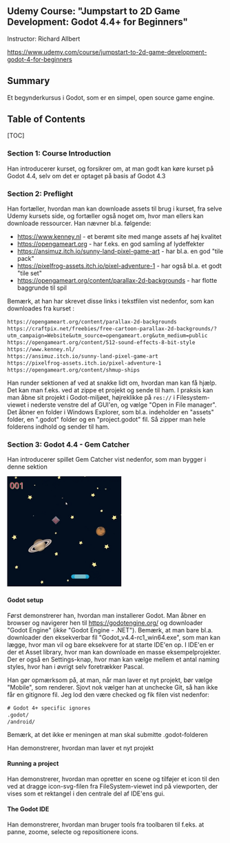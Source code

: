 ## Udemy Course: "Jumpstart to 2D Game Development: Godot 4.4+ for Beginners"

Instructor: Richard Allbert

https://www.udemy.com/course/jumpstart-to-2d-game-development-godot-4-for-beginners

## Summary

Et begynderkursus i Godot, som er en simpel, open source game engine.

## Table of Contents

[TOC]

### Section 1: Course Introduction

Han introducerer kurset, og forsikrer om, at man godt kan køre kurset på Godot 4.4, selv om det er optaget på basis af Godot 4.3

### Section 2: Preflight

Han fortæller, hvordan man kan downloade assets til brug i kurset, fra selve Udemy kursets side, og fortæller også noget om, hvor man ellers kan downloade ressourcer. Han nævner bl.a. følgende:

* https://www.kenney.nl - et berømt site med mange assets af høj kvalitet
* https://opengameart.org - har f.eks. en god samling af lydeffekter
* https://ansimuz.itch.io/sunny-land-pixel-game-art - har bl.a. en god "tile pack"
* https://pixelfrog-assets.itch.io/pixel-adventure-1 - har også bl.a. et godt "tile set"
* https://opengameart.org/content/parallax-2d-backgrounds - har flotte baggrunde til spil

Bemærk, at han har skrevet disse links i tekstfilen vist nedenfor, som kan downloades fra kurset :

```
https://opengameart.org/content/parallax-2d-backgrounds
https://craftpix.net/freebies/free-cartoon-parallax-2d-backgrounds/?utm_campaign=Website&utm_source=opengameart.org&utm_medium=public
https://opengameart.org/content/512-sound-effects-8-bit-style
https://www.kenney.nl/
https://ansimuz.itch.io/sunny-land-pixel-game-art
https://pixelfrog-assets.itch.io/pixel-adventure-1
https://opengameart.org/content/shmup-ships
```

Han runder sektionen af ved at snakke lidt om, hvordan man kan få hjælp. Det kan man f.eks. ved at zippe et projekt og sende til ham. I praksis kan man åbne sit projekt i Godot-miljøet, højreklikke på `res://` i Filesystem-viewet i nederste venstre del af GUI'en, og vælge "Open in File manager". Det åbner en folder i Windows Explorer, som bl.a. indeholder en "assets" folder, en ".godot" folder og en "project.godot" fil. Så zipper man hele folderens indhold og sender til ham.

### Section 3: Godot 4.4 - Gem Catcher

Han introducerer spillet Gem Catcher vist nedenfor, som man bygger i denne sektion

<img src="GemCatcher.PNG" style="zoom:80%;" />

#### Godot setup

Først demonstrerer han, hvordan man installerer Godot. Man åbner en browser og navigerer hen til https://godotengine.org/ og downloader "Godot Engine" (*ikke* "Godot Engine - .NET"). Bemærk, at man bare bl.a. downloader den eksekverbar fil "Godot_v4.4-rc1_win64.exe", som man kan lægge, hvor man vil og bare eksekvere for at starte IDE'en op. I IDE'en er der et Asset library, hvor man kan downloade en masse eksempelprojekter. Der er også en Settings-knap, hvor man kan vælge mellem et antal naming styles, hvor han i øvrigt selv foretrækker Pascal.

Han gør opmærksom på, at man, når man laver et nyt projekt, bør vælge "Mobile", som renderer. Sjovt nok vælger han at unchecke Git, så han ikke får en gitignore fil. Jeg lod den være checked og fik filen vist nedenfor:

```
# Godot 4+ specific ignores
.godot/
/android/
```

Bemærk, at det ikke er meningen at man skal submitte .godot-folderen

Han demonstrerer, hvordan man laver et nyt projekt

#### Running a project

Han demonstrerer, hvordan man opretter en scene og tilføjer et icon til den ved at dragge icon-svg-filen fra FileSystem-viewet ind på viewporten, der vises som et rektangel i den centrale del af IDE'ens gui.

#### The Godot IDE

Han demonstrerer, hvordan man bruger tools fra toolbaren til f.eks. at panne, zoome, selecte og repositionere icons.
